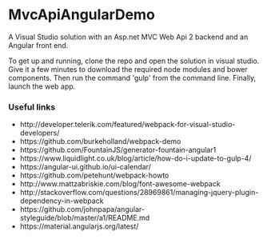 # MvcApiAngularDemo
A Visual Studio solution with an Asp.net MVC Web Api 2 backend and an Angular front end.
<p>
	To get up and running, clone the repo and open the solution in visual studio. Give it a few minutes to download the required node modules and bower components. Then run the command 'gulp' from the command line. Finally, launch the web app.
</p>
<h3>
	Useful links
</h3>
<ul>
	<li>
		http://developer.telerik.com/featured/webpack-for-visual-studio-developers/
	</li>
	<li>
		https://github.com/burkeholland/webpack-demo
	</li>
	<li>
		https://github.com/FountainJS/generator-fountain-angular1
	</li>
	<li>
		https://www.liquidlight.co.uk/blog/article/how-do-i-update-to-gulp-4/
	</li>
	<li>
		https://angular-ui.github.io/ui-calendar/
	</li>
	<li>
		https://github.com/petehunt/webpack-howto
	</li>
	<li>
		http://www.mattzabriskie.com/blog/font-awesome-webpack
	</li>
	<li>
		http://stackoverflow.com/questions/28969861/managing-jquery-plugin-dependency-in-webpack
	</li>
	<li>
		https://github.com/johnpapa/angular-styleguide/blob/master/a1/README.md
	</li>
	<li>
		https://material.angularjs.org/latest/
	</li>
</ul>
